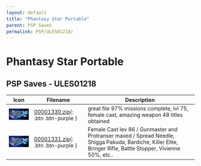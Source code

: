 ```yaml
---
layout: default
title: "Phantasy Star Portable"
parent: PSP Saves
permalink: PSP/ULES01218/
---
```

# Phantasy Star Portable

## PSP Saves - ULES01218

| Icon | Filename | Description |
|------|----------|-------------|
| ![Phantasy Star Portable](ICON0.PNG) | [00001330.zip](00001330.zip){: .btn .btn-purple } | great file 97% missions complete, lvl 75, female cast, amazing weapon 48 titles obtained |
| ![Phantasy Star Portable](ICON0.PNG) | [00001331.zip](00001331.zip){: .btn .btn-purple } | Female Cast lev 86 / Gunmaster and Protranser maxed / Spread Needle, Shigga Pakuda, Bardiche, Killer Elite, Bringer Rifle, Battle Stopper, Vivienne 50%, etc.. |
